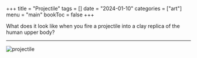 +++
title = "Projectile"
tags = []
date = "2024-01-10"
categories = ["art"]
menu = "main"
bookToc = false
+++

What does it look like when you fire a projectile into a clay replica
of the human upper body?

---

![projectile](projectile.webp)
